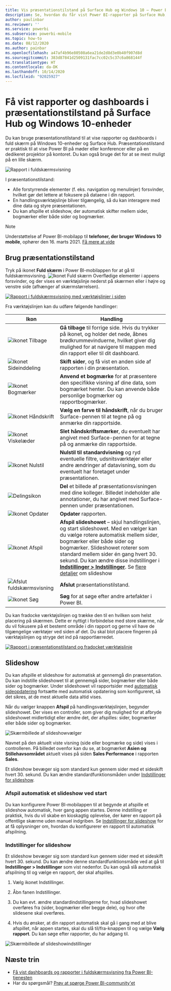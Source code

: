 ```yaml
---
title: Vis præsentationstilstand på Surface Hub og Windows 10 – Power BI
description: Se, hvordan du får vist Power BI-rapporter på Surface Hub, og hvordan du får vist Power BI-dashboards, -rapporter og -felter i fuldskærmsvisning på Windows 10-enheder.
author: paulinbar
ms.reviewer: ''
ms.service: powerbi
ms.subservice: powerbi-mobile
ms.topic: how-to
ms.date: 08/12/2020
ms.author: painbar
ms.openlocfilehash: a47af4b96e80508a6ea21de2d8d3e0b40f907d8d
ms.sourcegitcommit: 383d87841d2509131fac7cc02c5c37c6a868144f
ms.translationtype: HT
ms.contentlocale: da-DK
ms.lasthandoff: 10/14/2020
ms.locfileid: "92025927"
---
```

# <a name="view-reports-and-dashboards-in-presentation-mode-on-surface-hub-and-windows-10-devices"></a>Få vist rapporter og dashboards i præsentationstilstand på Surface Hub og Windows 10-enheder
Du kan bruge præsentationstilstand til at vise rapporter og dashboards i fuld skærm på Windows 10-enheder og Surface Hub. Præsentationstilstand er praktisk til at vise Power BI på møder eller konferencer eller på en dedikeret projektor på kontoret. Du kan også bruge det for at se mest muligt på en lille skærm.

![Rapport i fuldskærmsvisning](./media/mobile-windows-10-app-presentation-mode/power-bi-presentation-mode-2.png)

I præsentationstilstand:
* Alle forstyrrende elementer (f. eks. navigation og menulinjer) forsvinder, hvilket gør det lettere at fokusere på dataene i din rapport.
* En handlingsværktøjslinje bliver tilgængelig, så du kan interagere med dine data og styre præsentationen.
* Du kan afspille et slideshow, der automatisk skifter mellem sider, bogmærker eller både sider og bogmærker.

>[!NOTE]
>Understøttelse af Power BI-mobilapp til **telefoner, der bruger Windows 10 mobile**, ophører den 16. marts 2021. [Få mere at vide](/legal/powerbi/powerbi-mobile/power-bi-mobile-app-end-of-support-for-windows-phones)

## <a name="use-presentation-mode"></a>Brug præsentationstilstand
Tryk på ikonet **Fuld skærm** i Power BI-mobilappen for at gå til fuldskærmsvisning.
![Ikonet Fuld skærm](././media/mobile-windows-10-app-presentation-mode/power-bi-full-screen-icon.png) Overflødige elementer i appens forsvinder, og der vises en værktøjslinje nederst på skærmen eller i højre og venstre side (afhænger af skærmstørrelsen).

[![Rapport i fuldskærmsvisning med værktøjslinjer i siden](./media/mobile-windows-10-app-presentation-mode/power-bi-presentation-mode-toolbar.png)](./media/mobile-windows-10-app-presentation-mode/power-bi-presentation-mode-toolbar-expanded.png#lightbox)

Fra værktøjslinjen kan du udføre følgende handlinger:

| Ikon | Handling |
|------|--------|
|![ikonet Tilbage](./media/mobile-windows-10-app-presentation-mode/power-bi-windows-10-presentation-back-icon.png)|**Gå tilbage** til forrige side. Hvis du trykker på ikonet, og holder det nede, åbnes brødkrummevinduerne, hvilket giver dig mulighed for at navigere til mappen med din rapport eller til dit dashboard.|
|![Ikonet Sideinddeling](./media/mobile-windows-10-app-presentation-mode/power-bi-windows-10-presentation-pages-icon.png)|**Skift sider**, og få vist en anden side af rapporten i din præsentation.|
|![Ikonet Bogmærker](./media/mobile-windows-10-app-presentation-mode/power-bi-windows-10-presentation-bookmarks-icon.png)|**Anvend et bogmærke** for at præsentere den specifikke visning af dine data, som bogmærket henter. Du kan anvende både personlige bogmærker og rapportbogmærker.|
|![Ikonet Håndskrift](./media/mobile-windows-10-app-presentation-mode/power-bi-windows-10-presentation-ink-icon.png)|**Vælg en farve til håndskrift**, når du bruger Surface-pennen til at tegne på og anmærke din rapportside.|
|![Ikonet Viskelæder](./media/mobile-windows-10-app-presentation-mode/power-bi-windows-10-presentation-eraser-icon.png)|**Slet håndskriftsmærker**, du eventuelt har angivet med Surface-pennen for at tegne på og anmærke din rapportside.          |
|![Ikonet Nulstil](./media/mobile-windows-10-app-presentation-mode/power-bi-windows-10-presentation-reset-icon.png)|**Nulstil til standardvisning** og ryd eventuelle filtre, udsnitsværktøjer eller andre ændringer af datavisning, som du eventuelt har foretaget under præsentationen.|
|![Delingsikon](./media/mobile-windows-10-app-presentation-mode/power-bi-windows-10-share-icon.png)|**Del** et billede af præsentationsvisningen med dine kolleger. Billedet indeholder alle annotationer, du har angivet med Surface-pennen under præsentationen.|
|![Ikonet Opdater](./media/mobile-windows-10-app-presentation-mode/power-bi-windows-10-presentation-refresh-icon.png)|**Opdater** rapporten.|
|![Ikonet Afspil](./media/mobile-windows-10-app-presentation-mode/power-bi-windows-10-presentation-play-icon.png)|**Afspil slideshowet** – skjul handlingslinjen, og start slideshowet. Med en vælger kan du vælge rotere automatisk mellem sider, bogmærker eller både sider og bogmærker. Slideshowet roterer som standard mellem sider én gang hvert 30. sekund. Du kan ændre disse indstillinger i [**Indstillinger > Indstillinger**](#slideshow-settings). Se [flere detaljer](#slideshows) om slideshow|
|![Afslut fuldskærmsvisning](./media/mobile-windows-10-app-presentation-mode/power-bi-windows-10-exit-full-screen-icon.png)|**Afslut** præsentationstilstand.|
|![Ikonet Søg](./media/mobile-windows-10-app-presentation-mode/power-bi-windows-10-presentation-search-icon.png)|**Søg** for at søge efter andre artefakter i Power BI.|

Du kan fradocke værktøjslinjen og trække den til en hvilken som helst placering på skærmen. Dette er nyttigt i forbindelse med store skærme, når du vil fokusere på et bestemt område i din rapport og gerne vil have de tilgængelige værktøjer ved siden af det. Du skal blot placere fingeren på værktøjslinjen og stryge det ind på rapportlærredet.

[![Rapport i præsentationstilstand og fradocket værktøjslinje](./media/mobile-windows-10-app-presentation-mode/power-bi-windows-10-presentation-drag-toolbar-2.png)](./media/mobile-windows-10-app-presentation-mode/power-bi-windows-10-presentation-drag-toolbar-2-expanded.png#lightbox)

## <a name="slideshows"></a>Slideshow

Du kan afspille et slideshow for automatisk at gennemgå din præsentation. Du kan indstille slideshowet til at gennemgå sider, bogmærker eller både sider og bogmærker. Under slideshowet vil rapportsider med [automatisk sideopdatering](../../create-reports/desktop-automatic-page-refresh.md) fortsætte med automatisk opdatering som konfigureret, så det sikres, at de mest aktuelle data altid vises.

Når du vælger knappen **Afspil** på handlingsværktøjslinjen, begynder slideshowet. Der vises en controller, som giver dig mulighed for at afbryde slideshowet midlertidigt eller ændre det, der afspilles: sider, bogmærker eller både sider og bogmærker.

![Skærmbillede af slideshowvælger](././media/mobile-windows-10-app-presentation-mode//power-bi-windows-10-slideshow-selector.png)

 Navnet på den aktuelt viste visning (side eller bogmærke og side) vises i controlleren. På billedet ovenfor kan du se, at bogmærket **Asien og Stillehavsområdet** aktuelt vises på siden **Sales Performance** i rapporten **Sales**.

Et slideshow bevæger sig som standard kun gennem sider med et sideskift hvert 30. sekund. Du kan ændre standardfunktionsmåden under [Indstillinger for slideshow](#slideshow-settings).


### <a name="auto-play-a-slideshow-on-startup"></a>Afspil automatisk et slideshow ved start

Du kan konfigurere Power BI-mobilappen til at begynde at afspille et slideshow automatisk, hver gang appen startes. Denne indstilling er praktisk, hvis du vil skabe en kioskagtig oplevelse, der kører en rapport på offentlige skærme uden manuel indgriben. Se [Indstillinger for slideshow](#slideshow-settings) for at få oplysninger om, hvordan du konfigurerer en rapport til automatisk afspilning.

### <a name="slideshow-settings"></a>Indstillinger for slideshow

Et slideshow bevæger sig som standard kun gennem sider med et sideskift hvert 30. sekund. Du kan ændre denne standardfunktionsmåde ved at gå til **Indstillinger > Indstillinger** som vist nedenfor. Du kan også slå automatisk afspilning til og vælge en rapport, der skal afspilles.

1. Vælg ikonet Indstillinger.

1. Åbn fanen Indstillinger.

1. Du kan evt. ændre standardindstillingerne for, hvad slideshowet overføres fra (sider, bogmærker eller begge dele), og hvor ofte slidesene skal overføres.

1. Hvis du ønsker, at din rapport automatisk skal gå i gang med at blive afspillet, når appen startes, skal du slå til/fra-knappen til og vælge **Vælg rapport**. Du kan søge efter rapporter, du har adgang til.

![Skærmbillede af slideshowindstillinger](././media/mobile-windows-10-app-presentation-mode//power-bi-windows-10-slideshow-settings.png)

## <a name="next-steps"></a>Næste trin
* [Få vist dashboards og rapporter i fuldskærmsvisning fra Power BI-tjenesten](../end-user-focus.md)
* Har du spørgsmål? [Prøv at spørge Power BI-community'et](https://community.powerbi.com/)